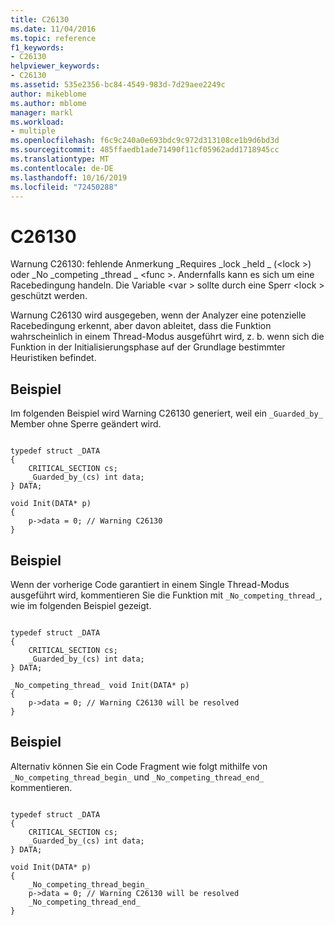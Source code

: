 ```yaml
---
title: C26130
ms.date: 11/04/2016
ms.topic: reference
f1_keywords:
- C26130
helpviewer_keywords:
- C26130
ms.assetid: 535e2356-bc84-4549-983d-7d29aee2249c
author: mikeblome
ms.author: mblome
manager: markl
ms.workload:
- multiple
ms.openlocfilehash: f6c9c240a0e693bdc9c972d313108ce1b9d6bd3d
ms.sourcegitcommit: 485ffaedb1ade71490f11cf05962add1718945cc
ms.translationtype: MT
ms.contentlocale: de-DE
ms.lasthandoff: 10/16/2019
ms.locfileid: "72450288"
---
```

# <a name="c26130"></a>C26130
Warnung C26130: fehlende Anmerkung \_Requires \_lock \_held \_ (\<lock >) oder \_No \_competing \_thread \_ \<func >. Andernfalls kann es sich um eine Racebedingung handeln. Die Variable \<var > sollte durch eine Sperr \<lock > geschützt werden.

 Warnung C26130 wird ausgegeben, wenn der Analyzer eine potenzielle Racebedingung erkennt, aber davon ableitet, dass die Funktion wahrscheinlich in einem Thread-Modus ausgeführt wird, z. b. wenn sich die Funktion in der Initialisierungsphase auf der Grundlage bestimmter Heuristiken befindet.

## <a name="example"></a>Beispiel
 Im folgenden Beispiel wird Warning C26130 generiert, weil ein `_Guarded_by_` Member ohne Sperre geändert wird.

```

typedef struct _DATA
{
    CRITICAL_SECTION cs;
    _Guarded_by_(cs) int data;
} DATA;

void Init(DATA* p)
{
    p->data = 0; // Warning C26130
}
```

## <a name="example"></a>Beispiel
 Wenn der vorherige Code garantiert in einem Single Thread-Modus ausgeführt wird, kommentieren Sie die Funktion mit `_No_competing_thread_`, wie im folgenden Beispiel gezeigt.

```

typedef struct _DATA
{
    CRITICAL_SECTION cs;
    _Guarded_by_(cs) int data;
} DATA;

_No_competing_thread_ void Init(DATA* p)
{
    p->data = 0; // Warning C26130 will be resolved
}
```

## <a name="example"></a>Beispiel
 Alternativ können Sie ein Code Fragment wie folgt mithilfe von `_No_competing_thread_begin_` und `_No_competing_thread_end_` kommentieren.

```

typedef struct _DATA
{
    CRITICAL_SECTION cs;
    _Guarded_by_(cs) int data;
} DATA;

void Init(DATA* p)
{
    _No_competing_thread_begin_
    p->data = 0; // Warning C26130 will be resolved
    _No_competing_thread_end_
}
```
